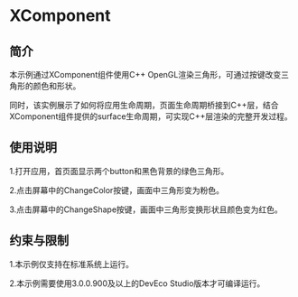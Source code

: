 # XComponent

## 简介

本示例通过XComponent组件使用C++ OpenGL渲染三角形，可通过按键改变三角形的颜色和形状。

同时，该实例展示了如何将应用生命周期，页面生命周期桥接到C++层，结合XComponent组件提供的surface生命周期，可实现C++层渲染的完整开发过程。

## 使用说明

1.打开应用，首页面显示两个button和黑色背景的绿色三角形。

2.点击屏幕中的ChangeColor按键，画面中三角形变为粉色。

3.点击屏幕中的ChangeShape按键，画面中三角形变换形状且颜色变为红色。

## 约束与限制

1.本示例仅支持在标准系统上运行。

2.本示例需要使用3.0.0.900及以上的DevEco Studio版本才可编译运行。